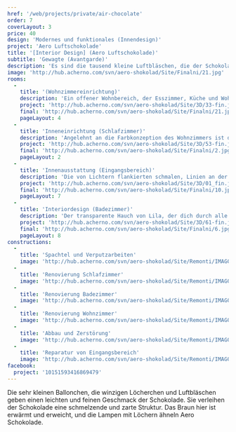 ```yaml
---
href: '/web/projects/private/air-chocolate'
order: 7
coverLayout: 3
price: 40
design: 'Modernes und funktionales (Innendesign)'
project: 'Aero Luftschokolade'
title: '[Interior Design] (Aero Luftschokolade)'
subtitle: 'Gewagte (Avantgarde)'
description: 'Es sind die tausend kleine Luftbläschen, die der Schokolade eine leichte und zarte Textur verleihen. Warme braune Farbtöne und luftig extravagante Designerleuchten verheißen einen leckeren Hauch der beleibten Leckerei.'
image: 'http://hub.acherno.com/svn/aero-shokolad/Site/Finalni/21.jpg'
rooms:
  -
    title: '(Wohnzimmereinrichtung)'
    description: 'Ein offener Wohnbereich, der Esszimmer, Küche und Wohnzimmer in warmen Brauntönen, im dezenten Altweiß und transparenten Lila harmonisch vereint. Eine gewagte Kombination, die eine unverwechselbare Vision des Wohnens kreiert.'
    project: 'http://hub.acherno.com/svn/aero-shokolad/Site/3D/33-fin.jpg'
    final: 'http://hub.acherno.com/svn/aero-shokolad/Site/Finalni/21.jpg'
    pageLayout: 4
  -
    title: 'Inneneinrichtung (Schlafzimmer)'
    description: 'Angelehnt an die Farbkonzeption des Wohnzimmers ist das Schlafzimmer entsprechend dekoriert. Ein gemütlicher und angenehmerer Ort der Erholung, der dich sogar durch den kleinen Tageslichtschreibtisch den Start in den Alltag versüßt.'
    project: 'http://hub.acherno.com/svn/aero-shokolad/Site/3D/53-fin.jpg'
    final: 'http://hub.acherno.com/svn/aero-shokolad/Site/Finalni/2.jpg'
    pageLayout: 2
  -
    title: 'Innenausstattung (Eingangsbereich)'
    description: 'Die von Lichtern flankierten schmalen, Linien an der Decke geleiten dich sanft in das Herz der Wohnung.'
    project: 'http://hub.acherno.com/svn/aero-shokolad/Site/3D/01_fin.jpg'
    final: 'http://hub.acherno.com/svn/aero-shokolad/Site/Finalni/10.jpg'
    pageLayout: 7
  -
    title: 'Interiordesign (Badezimmer)'
    description: 'Der transparente Hauch von Lila, der dich durch alle Räume begleitet setzt im Badezimmer ein weiteres Highlight in Form von Orchideen und einem eindrucksvollen Ornament.'
    project: 'http://hub.acherno.com/svn/aero-shokolad/Site/3D/61-fin.jpg'
    final: 'http://hub.acherno.com/svn/aero-shokolad/Site/Finalni/6.jpg'
    pageLayout: 8
constructions:
  -
    title: 'Spachtel und Verputzarbeiten'
    image: 'http://hub.acherno.com/svn/aero-shokolad/Site/Remonti/IMAG0185.jpg'
  -
    title: 'Renovierung Schlafzimmer'
    image: 'http://hub.acherno.com/svn/aero-shokolad/Site/Remonti/IMAG0170.jpg'
  -
    title: 'Renovierung Badezimmer'
    image: 'http://hub.acherno.com/svn/aero-shokolad/Site/Remonti/IMAG0166.jpg'
  -
    title: 'Renovierung Wohnzimmer'
    image: 'http://hub.acherno.com/svn/aero-shokolad/Site/Remonti/IMAG0179.jpg'
  -
    title: 'Abbau und Zerstörung'
    image: 'http://hub.acherno.com/svn/aero-shokolad/Site/Remonti/IMAG0209.jpg'
  -
    title: 'Reparatur von Eingangsbereich'
    image: 'http://hub.acherno.com/svn/aero-shokolad/Site/Remonti/IMAG0178.jpg'
facebook:
  project: '10151593416869479'
---
```

Die sehr kleinen Ballonchen, die winzigen Löcherchen und Luftbläschen geben einen leichten und feinen Geschmack der Schokolade. Sie verleihen der Schokolade eine schmelzende und zarte Struktur. Das Braun hier ist erwärmt und erweicht, und die Lampen mit Löchern ähneln Aero Schokolade.